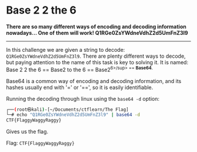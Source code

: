 # Base 2 2 the 6

**There are so many different ways of encoding and decoding information nowadays... One of them will work! Q1RGe0ZsYWdneVdhZ2d5UmFnZ3l9**

---

In this challenge we are given a string to decode: `Q1RGe0ZsYWdneVdhZ2d5UmFnZ3l9`. There are plenty different ways to decode, but paying attention to the name of this task is key to solving it. It is named: Base 2 2 the 6 == Base2 to the 6 == Base2<sup>6>/sup> == **Base64**.

Base64 is a common way of encoding and decoding information, and its hashes usually end with '=' or '==', so it is easily identifiable.

Running the decoding through linux using the `base64 -d` option:

```bash
┌──(root㉿kali)-[~/Documents/ctflearn/The Flag]
└─# echo "Q1RGe0ZsYWdneVdhZ2d5UmFnZ3l9" | base64 -d             
CTF{FlaggyWaggyRaggy}                              
```

Gives us the flag.

Flag: `CTF{FlaggyWaggyRaggy}`
